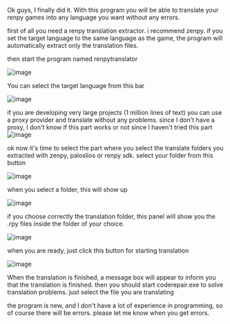 Ok guys, I finally did it. With this program you will be able to translate your renpy games into any language you want without any errors.



first of all you need a renpy translation extractor. i recommend zenpy. if you set the target language to the same language as the game, the program will automatically extract only the translation files.



then start the program named renpytranslator


![image](https://github.com/user-attachments/assets/18621e7d-f3ae-48e2-8307-d017c799c0a6)


You can select the target language from this bar

![image](https://github.com/user-attachments/assets/01b46677-7a9a-4522-914a-fd969f7c2308)


if you are developing very large projects (1 million lines of text) you can use a proxy provider and translate without any problems. since I don't have a proxy, I don't know if this part works or not since I haven't tried this part
![image](https://github.com/user-attachments/assets/f27fd597-2903-4945-840c-6f74bc1c5424)


ok now it's time to select the part where you select the translate folders you extracted with zenpy, paloslios or renpy sdk. select your folder from this button


![image](https://github.com/user-attachments/assets/e2576698-f6cf-488f-b4cb-7735e624fb36)


when you select a folder, this will show up


![image](https://github.com/user-attachments/assets/a2d278a5-3f87-40c2-a3f6-e21c373f7221)

if you choose correctly the translation folder, this panel will show you the .rpy files inside the folder of your choice.


![image](https://github.com/user-attachments/assets/dd9a3629-b72b-4415-af60-0273f5b8869f)

when you are ready, just click this button for starting translation


![image](https://github.com/user-attachments/assets/bd2e0d51-c179-491c-9837-ffcfc4f4968d)




When the translation is finished, a message box will appear to inform you that the translation is finished.  then you should start coderepair.exe to solve translation problems. just select the file you are translating







the program is new, and I don't have a lot of experience in programming, so of course there will be errors. please let me know when you get errors.
